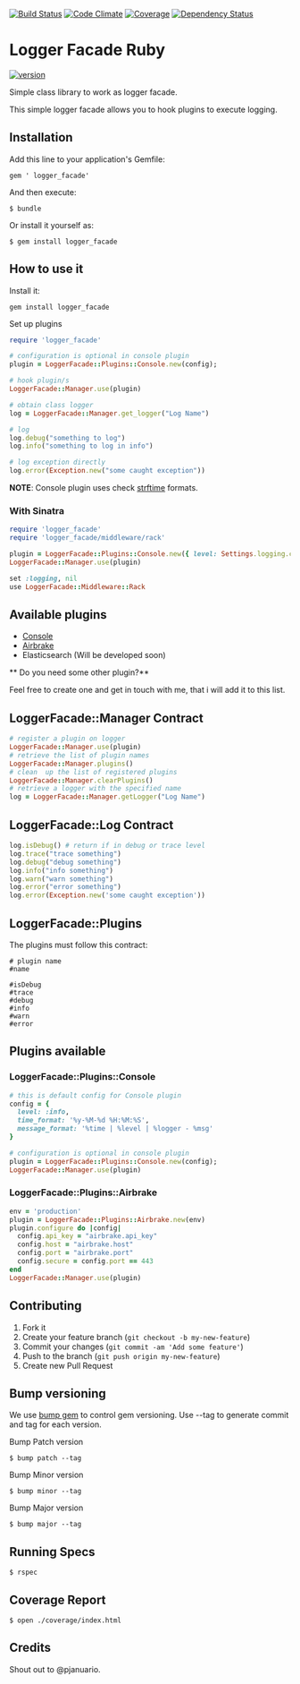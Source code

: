 [![Build Status](https://travis-ci.org/pjanuario/logger-facade-ruby.svg?branch=master)](https://travis-ci.org/pjanuario/logger-facade-ruby)
[![Code Climate](https://codeclimate.com/github/pjanuario/logger-facade-ruby.png)](https://codeclimate.com/github/pjanuario/logger-facade-ruby)
[![Coverage](http://img.shields.io/codeclimate/coverage/github/pjanuario/logger-facade-ruby.svg)](https://codeclimate.com/github/pjanuario/logger-facade-ruby)
[![Dependency Status](https://gemnasium.com/pjanuario/logger-facade-ruby.svg)](https://gemnasium.com/pjanuario/logger-facade-ruby)

# Logger Facade Ruby

[![version](https://badge.fury.io/rb/logger_facade.svg)](https://rubygems.org/gems/logger_facade)


Simple class library to work as logger facade.

This simple logger facade allows you to hook plugins to execute logging.

## Installation

Add this line to your application's Gemfile:

    gem ' logger_facade'

And then execute:

    $ bundle

Or install it yourself as:

    $ gem install logger_facade

## How to use it

Install it:

```
gem install logger_facade
```

Set up plugins

```ruby
require 'logger_facade'

# configuration is optional in console plugin
plugin = LoggerFacade::Plugins::Console.new(config);

# hook plugin/s
LoggerFacade::Manager.use(plugin)

# obtain class logger
log = LoggerFacade::Manager.get_logger("Log Name")

# log
log.debug("something to log")
log.info("something to log in info")

# log exception directly
log.error(Exception.new("some caught exception"))
```

**NOTE**: Console plugin uses check [strftime](http://www.ruby-doc.org/core-2.1.2/Time.html#method-i-strftime) formats.

### With Sinatra

```ruby
require 'logger_facade'
require 'logger_facade/middleware/rack'

plugin = LoggerFacade::Plugins::Console.new({ level: Settings.logging.console.level })
LoggerFacade::Manager.use(plugin)

set :logging, nil
use LoggerFacade::Middleware::Rack
```

## Available plugins
* [Console](#loggerfacadepluginsconsole)
* [Airbrake](#loggerfacadepluginsairbrake)
* Elasticsearch (Will be developed soon)

** Do you need some other plugin?**

Feel free to create one and get in touch with me, that i will add it to this list.

## LoggerFacade::Manager Contract

```ruby
# register a plugin on logger
LoggerFacade::Manager.use(plugin)
# retrieve the list of plugin names
LoggerFacade::Manager.plugins()
# clean  up the list of registered plugins
LoggerFacade::Manager.clearPlugins()
# retrieve a logger with the specified name
log = LoggerFacade::Manager.getLogger("Log Name")
```

## LoggerFacade::Log Contract

```ruby
log.isDebug() # return if in debug or trace level
log.trace("trace something")
log.debug("debug something")
log.info("info something")
log.warn("warn something")
log.error("error something")
log.error(Exception.new('some caught exception'))
```

## LoggerFacade::Plugins

The plugins must follow this contract:

```
# plugin name
#name

#isDebug
#trace
#debug
#info
#warn
#error
```

## Plugins available

### LoggerFacade::Plugins::Console

```ruby
# this is default config for Console plugin
config = {
  level: :info,
  time_format: '%y-%M-%d %H:%M:%S',
  message_format: '%time | %level | %logger - %msg'
}

# configuration is optional in console plugin
plugin = LoggerFacade::Plugins::Console.new(config);
LoggerFacade::Manager.use(plugin)
```

### LoggerFacade::Plugins::Airbrake

```ruby
env = 'production'
plugin = LoggerFacade::Plugins::Airbrake.new(env)
plugin.configure do |config|
  config.api_key = "airbrake.api_key"
  config.host = "airbrake.host"
  config.port = "airbrake.port"
  config.secure = config.port == 443
end
LoggerFacade::Manager.use(plugin)
```


## Contributing

1. Fork it
2. Create your feature branch (`git checkout -b my-new-feature`)
3. Commit your changes (`git commit -am 'Add some feature'`)
4. Push to the branch (`git push origin my-new-feature`)
5. Create new Pull Request

## Bump versioning

We use [bump gem](https://github.com/gregorym/bump) to control gem versioning.
Use --tag to generate commit and tag for each version.

Bump Patch version

    $ bump patch --tag

Bump Minor version

    $ bump minor --tag

Bump Major version

    $ bump major --tag

## Running Specs

    $ rspec

## Coverage Report

    $ open ./coverage/index.html

## Credits
Shout out to @pjanuario.
